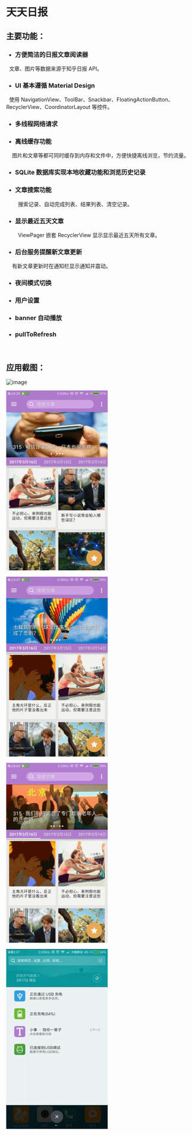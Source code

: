 # 天天日报


## 主要功能：
* ### 方便简洁的日报文章阅读器
     文章、图片等数据来源于知乎日报 API。
* ### UI 基本遵循 Material Design
     使用 NavigationView、ToolBar、Snackbar、FloatingActionButton、RecyclerView、CoordinatorLayout 等控件。
* ### 多线程网络请求
* ### 离线缓存功能
     图片和文章等都可同时缓存到内存和文件中，方便快捷离线浏览，节约流量。
* ### SQLite 数据库实现本地收藏功能和浏览历史记录
* ### 文章搜索功能
     搜索记录、自动完成列表、结果列表、清空记录。
* ### 显示最近五天文章
     ViewPager 嵌套 RecyclerView 显示显示最近五天所有文章。
* ### 后台服务提醒新文章更新
     有新文章更新时在通知栏显示通知并震动。
* ### 夜间模式切换
* ### 用户设置
* ### banner 自动播放
* ### pullToRefresh

    
## 应用截图：

![image](https://github.com/TTTqiu/TDaily/blob/master/GIF/GIF1.gif)

![image](https://github.com/TTTqiu/TDaily/blob/master/GIF/GIF2.gif)

![image](https://github.com/TTTqiu/TDaily/blob/master/GIF/GIF3.gif)

![image](https://github.com/TTTqiu/TDaily/blob/master/GIF/GIF4.gif)

![image](https://github.com/TTTqiu/TDaily/blob/master/GIF/GIF5.gif)
